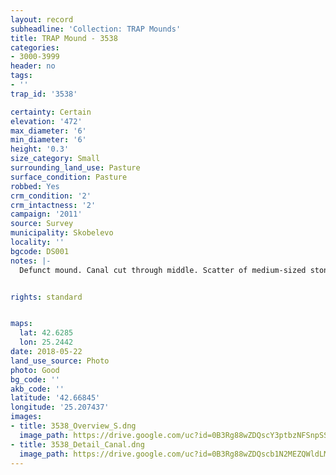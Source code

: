 ```yaml
---
layout: record
subheadline: 'Collection: TRAP Mounds'
title: TRAP Mound - 3538
categories:
- 3000-3999
header: no
tags:
- ''
trap_id: '3538'

certainty: Certain
elevation: '472'
max_diameter: '6'
min_diameter: '6'
height: '0.3'
size_category: Small
surrounding_land_use: Pasture
surface_condition: Pasture
robbed: Yes
crm_condition: '2'
crm_intactness: '2'
campaign: '2011'
source: Survey
municipality: Skobelevo
locality: ''
bgcode: DS001
notes: |-
  Defunct mound. Canal cut through middle. Scatter of medium-sized stones.


rights: standard


maps:
  lat: 42.6285
  lon: 25.2442
date: 2018-05-22
land_use_source: Photo
photo: Good
bg_code: ''
akb_code: ''
latitude: '42.66845'
longitude: '25.207437'
images:
- title: 3538_Overview_S.dng
  image_path: https://drive.google.com/uc?id=0B3Rg88wZDQscY3ptbzNFSnpSS0k
- title: 3538_Detail_Canal.dng
  image_path: https://drive.google.com/uc?id=0B3Rg88wZDQscb1N2MEZQWldLMms
---
```

